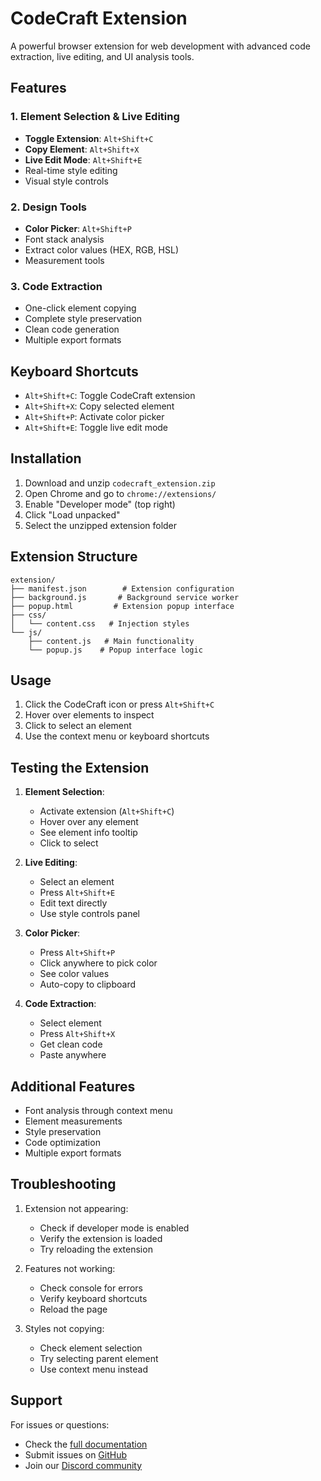# CodeCraft Extension

A powerful browser extension for web development with advanced code extraction, live editing, and UI analysis tools.

## Features

### 1. Element Selection & Live Editing
- **Toggle Extension**: `Alt+Shift+C`
- **Copy Element**: `Alt+Shift+X`
- **Live Edit Mode**: `Alt+Shift+E`
- Real-time style editing
- Visual style controls

### 2. Design Tools
- **Color Picker**: `Alt+Shift+P`
- Font stack analysis
- Extract color values (HEX, RGB, HSL)
- Measurement tools

### 3. Code Extraction
- One-click element copying
- Complete style preservation
- Clean code generation
- Multiple export formats

## Keyboard Shortcuts

- `Alt+Shift+C`: Toggle CodeCraft extension
- `Alt+Shift+X`: Copy selected element
- `Alt+Shift+P`: Activate color picker
- `Alt+Shift+E`: Toggle live edit mode

## Installation

1. Download and unzip `codecraft_extension.zip`
2. Open Chrome and go to `chrome://extensions/`
3. Enable "Developer mode" (top right)
4. Click "Load unpacked"
5. Select the unzipped extension folder

## Extension Structure

```
extension/
├── manifest.json        # Extension configuration
├── background.js       # Background service worker
├── popup.html         # Extension popup interface
├── css/
│   └── content.css   # Injection styles
└── js/
    ├── content.js   # Main functionality
    └── popup.js    # Popup interface logic
```

## Usage

1. Click the CodeCraft icon or press `Alt+Shift+C`
2. Hover over elements to inspect
3. Click to select an element
4. Use the context menu or keyboard shortcuts

## Testing the Extension

1. **Element Selection**:
   - Activate extension (`Alt+Shift+C`)
   - Hover over any element
   - See element info tooltip
   - Click to select

2. **Live Editing**:
   - Select an element
   - Press `Alt+Shift+E`
   - Edit text directly
   - Use style controls panel

3. **Color Picker**:
   - Press `Alt+Shift+P`
   - Click anywhere to pick color
   - See color values
   - Auto-copy to clipboard

4. **Code Extraction**:
   - Select element
   - Press `Alt+Shift+X`
   - Get clean code
   - Paste anywhere

## Additional Features

- Font analysis through context menu
- Element measurements
- Style preservation
- Code optimization
- Multiple export formats

## Troubleshooting

1. Extension not appearing:
   - Check if developer mode is enabled
   - Verify the extension is loaded
   - Try reloading the extension

2. Features not working:
   - Check console for errors
   - Verify keyboard shortcuts
   - Reload the page

3. Styles not copying:
   - Check element selection
   - Try selecting parent element
   - Use context menu instead

## Support

For issues or questions:
- Check the [full documentation](https://docs.codecraft.dev)
- Submit issues on [GitHub](https://github.com/codecraft/issues)
- Join our [Discord community](https://discord.gg/codecraft)
